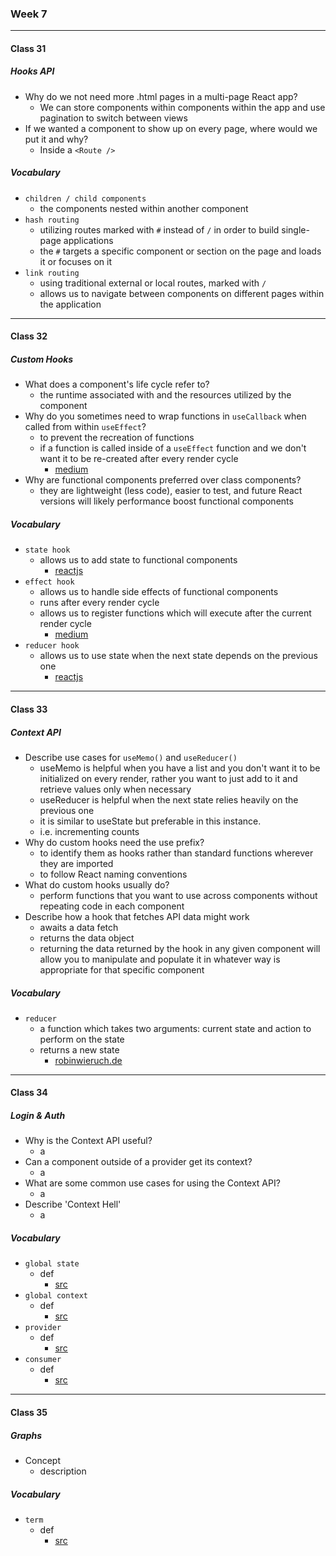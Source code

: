 ### Week 7

***

#### Class 31

##### Hooks API
* Why do we not need more .html pages in a multi-page React app?
  * We can store components within components within the app and use pagination to switch between views
* If we wanted a component to show up on every page, where would we put it and why?
  * Inside a `<Route />`
 
##### Vocabulary
* `children / child components`
  * the components nested within another component
* `hash routing`
  * utilizing routes marked with `#` instead of `/` in order to build single-page applications
  * the `#` targets a specific component or section on the page and loads it or focuses on it
* `link routing`
  * using traditional external or local routes, marked with `/`
  * allows us to navigate between components on different pages within the application
    
***

#### Class 32

##### Custom Hooks
* What does a component's life cycle refer to?
  * the runtime associated with and the resources utilized by the component
* Why do you sometimes need to wrap functions in `useCallback` when called from within `useEffect`?
  * to prevent the recreation of functions
  * if a function is called inside of a `useEffect` function and we don't want it to be re-created after every render cycle
    * [medium](https://medium.com/@infinitypaul/reactjs-useeffect-usecallback-simplified-91e69fb0e7a3)
* Why are functional components preferred over class components?
  * they are lightweight (less code), easier to test, and future React versions will likely performance boost functional components
 
##### Vocabulary
* `state hook`
  * allows us to add state to functional components
    * [reactjs](https://reactjs.org/docs/hooks-state.html)
* `effect hook`
  * allows us to handle side effects of functional components
  * runs after every render cycle
  * allows us to register functions which will execute after the current render cycle
    * [medium](https://medium.com/@infinitypaul/reactjs-useeffect-usecallback-simplified-91e69fb0e7a3)
* `reducer hook`
  * allows us to use state when the next state depends on the previous one
    * [reactjs](https://reactjs.org/docs/hooks-reference.html#usereducer)
    
***

#### Class 33

##### Context API
* Describe use cases for `useMemo()` and `useReducer()`
  * useMemo is helpful when you have a list and you don't want it to be initialized on every render, rather you want to just add to it and retrieve values only when necessary
  * useReducer is helpful when the next state relies heavily on the previous one
   * it is similar to useState but preferable in this instance. 
   * i.e. incrementing counts
* Why do custom hooks need the use prefix?
  * to identify them as hooks rather than standard functions wherever they are imported
  * to follow React naming conventions
* What do custom hooks usually do?
  * perform functions that you want to use across components without repeating code in each component
* Describe how a hook that fetches API data might work
  * awaits a data fetch
  * returns the data object
  * returning the data returned by the hook in any given component will allow you to manipulate and populate it in whatever way is appropriate for that specific component
 
##### Vocabulary
* `reducer`
  * a function which takes two arguments: current state and action to perform on the state
  * returns a new state
    * [robinwieruch.de](https://www.robinwieruch.de/javascript-reducer)

***

#### Class 34

##### Login & Auth
* Why is the Context API useful?
  * a
* Can a component outside of a provider get its context?
  * a
* What are some common use cases for using the Context API?
  * a
* Describe 'Context Hell'
  * a
 
##### Vocabulary
* `global state`
  * def
    * [src](url)
* `global context`
  * def
    * [src](url)
* `provider`
  * def
    * [src](url)
* `consumer`
  * def
    * [src](url)
    
***

#### Class 35

##### Graphs
* Concept
  * description

##### Vocabulary
* `term`
  * def
    * [src](url)
